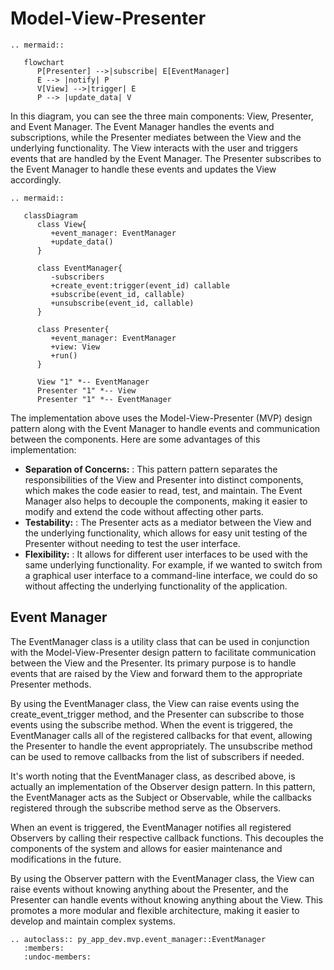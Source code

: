 # Model-View-Presenter

```{eval-rst}
.. mermaid::

   flowchart
      P[Presenter] -->|subscribe| E[EventManager]
      E --> |notify| P
      V[View] -->|trigger| E
      P --> |update_data| V

```

In this diagram, you can see the three main components: View, Presenter, and Event Manager.
The Event Manager handles the events and subscriptions, while the Presenter mediates between the View and the underlying functionality.
The View interacts with the user and triggers events that are handled by the Event Manager.
The Presenter subscribes to the Event Manager to handle these events and updates the View accordingly.

```{eval-rst}
.. mermaid::

   classDiagram
      class View{
         +event_manager: EventManager
         +update_data()
      }

      class EventManager{
         -subscribers
         +create_event:trigger(event_id) callable
         +subscribe(event_id, callable)
         +unsubscribe(event_id, callable)
      }

      class Presenter{
         +event_manager: EventManager
         +view: View
         +run()
      }

      View "1" *-- EventManager
      Presenter "1" *-- View
      Presenter "1" *-- EventManager
```

The implementation above uses the Model-View-Presenter (MVP) design pattern along with the Event Manager to handle events and communication between the components.
Here are some advantages of this implementation:

- **Separation of Concerns:**
  : This pattern pattern separates the responsibilities of the View and Presenter into distinct components, which makes the code easier to read, test, and maintain.
  The Event Manager also helps to decouple the components, making it easier to modify and extend the code without affecting other parts.
- **Testability:**
  : The Presenter acts as a mediator between the View and the underlying functionality, which allows for easy unit testing of the Presenter without needing to test the user interface.
- **Flexibility:**
  : It allows for different user interfaces to be used with the same underlying functionality.
  For example, if we wanted to switch from a graphical user interface to a command-line interface, we could do so without affecting the underlying functionality of the application.

## Event Manager

The EventManager class is a utility class that can be used in conjunction with the Model-View-Presenter design pattern to facilitate communication between the View and the Presenter.
Its primary purpose is to handle events that are raised by the View and forward them to the appropriate Presenter methods.

By using the EventManager class, the View can raise events using the create_event_trigger method, and the Presenter can subscribe to those events using the subscribe method.
When the event is triggered, the EventManager calls all of the registered callbacks for that event, allowing the Presenter to handle the event appropriately.
The unsubscribe method can be used to remove callbacks from the list of subscribers if needed.

It's worth noting that the EventManager class, as described above, is actually an implementation of the Observer design pattern.
In this pattern, the EventManager acts as the Subject or Observable, while the callbacks registered through the subscribe method serve as the Observers.

When an event is triggered, the EventManager notifies all registered Observers by calling their respective callback functions. This decouples the components of the system and allows for easier maintenance and modifications in the future.

By using the Observer pattern with the EventManager class, the View can raise events without knowing anything about the Presenter, and the Presenter can handle events without knowing anything about the View. This promotes a more modular and flexible architecture, making it easier to develop and maintain complex systems.

```{eval-rst}
.. autoclass:: py_app_dev.mvp.event_manager::EventManager
   :members:
   :undoc-members:
```
